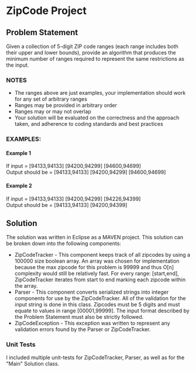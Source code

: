 # ZipCode Project

## Problem Statement
Given a collection of 5-digit ZIP code ranges (each range includes both their upper and lower bounds), provide an algorithm that produces the minimum number of ranges required to represent the same restrictions as the input.

### NOTES
- The ranges above are just examples, your implementation should work for any set of arbitrary ranges
- Ranges may be provided in arbitrary order
- Ranges may or may not overlap
- Your solution will be evaluated on the correctness and the approach taken, and adherence to coding standards and best practices

### EXAMPLES:
#### Example 1
If input = [94133,94133] [94200,94299] [94600,94699]<BR>
Output should be = [94133,94133] [94200,94299] [94600,94699]
#### Example 2
If input = [94133,94133] [94200,94299] [94226,94399]<BR> 
Output should be = [94133,94133] [94200,94399]

## Solution
The solution was written in Eclipse as a MAVEN project.  This solution can be broken down into the following components:
- ZipCodeTracker - This component keeps track of all zipcodes by using a 100000 size boolean array.  An array was chosen for implementation because the max zipcode for this problem is 99999 and thus O[n] complexity would still be relatively fast.  For every range: [start,end], ZipCodeTracker iterates from start to end marking each zipcode within the array.
- Parser - This component converts serialized strings into integer components for use by the ZipCodeTracker.  All of the validation for the input string is done in this class.  Zipcodes must be 5 digits and must equate to values in range [00001,99999].  The input format described by the Problem Statement must also be strictly followed.    
- ZipCodeException - This exception was written to represent any validation errors found by the Parser or ZipCodeTracker.

### Unit Tests
I included multiple unit-tests for ZipCodeTracker, Parser, as well as for the "Main" Solution class.
